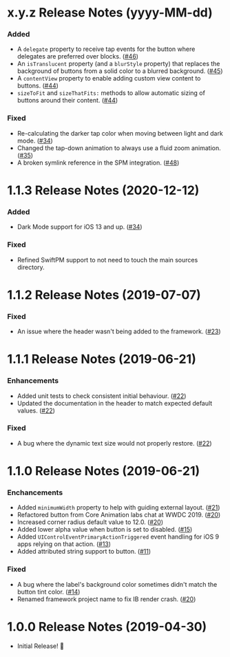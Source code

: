x.y.z Release Notes (yyyy-MM-dd)
=============================================================

### Added

* A `delegate` property to receive tap events for the button where delegates are preferred over blocks. ([#46](https://github.com/TimOliver/TORoundedButton/pull/46))
* An `isTranslucent` property (and a `blurStyle` property) that replaces the background of buttons from a solid color to a blurred background. ([#45](https://github.com/TimOliver/TORoundedButton/pull/45))
* A `contentView` property to enable adding custom view content to buttons. ([#44](https://github.com/TimOliver/TORoundedButton/pull/44))
* `sizeToFit` and `sizeThatFits:` methods to allow automatic sizing of buttons around their content. ([#44](https://github.com/TimOliver/TORoundedButton/pull/44))

### Fixed

* Re-calculating the darker tap color when moving between light and dark mode. ([#34](https://github.com/TimOliver/TORoundedButton/pull/34))
* Changed the tap-down animation to always use a fluid zoom animation. ([#35](https://github.com/TimOliver/TORoundedButton/pull/35))
* A broken symlink reference in the SPM integration. ([#48](https://github.com/TimOliver/TORoundedButton/pull/48))

1.1.3 Release Notes (2020-12-12)
=============================================================

### Added

* Dark Mode support for iOS 13 and up. ([#34](https://github.com/TimOliver/TORoundedButton/pull/34))

### Fixed

* Refined SwiftPM support to not need to touch the main sources directory.

1.1.2 Release Notes (2019-07-07)
=============================================================

### Fixed

* An issue where the header wasn't being added to the framework. ([#23](https://github.com/TimOliver/TORoundedButton/pull/23))

1.1.1 Release Notes (2019-06-21)
=============================================================

### Enhancements

* Added unit tests to check consistent initial behaviour. ([#22](https://github.com/TimOliver/TORoundedButton/pull/22))
* Updated the documentation in the header to match expected default values. ([#22](https://github.com/TimOliver/TORoundedButton/pull/22))

### Fixed

* A bug where the dynamic text size would not properly restore. ([#22](https://github.com/TimOliver/TORoundedButton/pull/22))


1.1.0 Release Notes (2019-06-21)
=============================================================

### Enchancements

* Added `minimumWidth` property to help with guiding external layout. ([#21](https://github.com/TimOliver/TORoundedButton/pull/21))
* Refactored button from Core Animation labs chat at WWDC 2019. ([#20](https://github.com/TimOliver/TORoundedButton/pull/20))
* Increased corner radius default value to 12.0. ([#20](https://github.com/TimOliver/TORoundedButton/pull/20))
* Added lower alpha value when button is set to disabled. ([#15](https://github.com/TimOliver/TORoundedButton/pull/15))
* Added `UIControlEventPrimaryActionTriggered` event handling for iOS 9 apps relying on that action. ([#13](https://github.com/TimOliver/TORoundedButton/pull/13))
* Added attributed string support to button. ([#11](https://github.com/TimOliver/TORoundedButton/pull/11))

### Fixed

* A bug where the label's background color sometimes didn't match the button tint color. ([#14](https://github.com/TimOliver/TORoundedButton/pull/14))
* Renamed framework project name to fix IB render crash. ([#20](https://github.com/TimOliver/TORoundedButton/pull/20))

1.0.0 Release Notes (2019-04-30)
=============================================================

* Initial Release! 🎉
